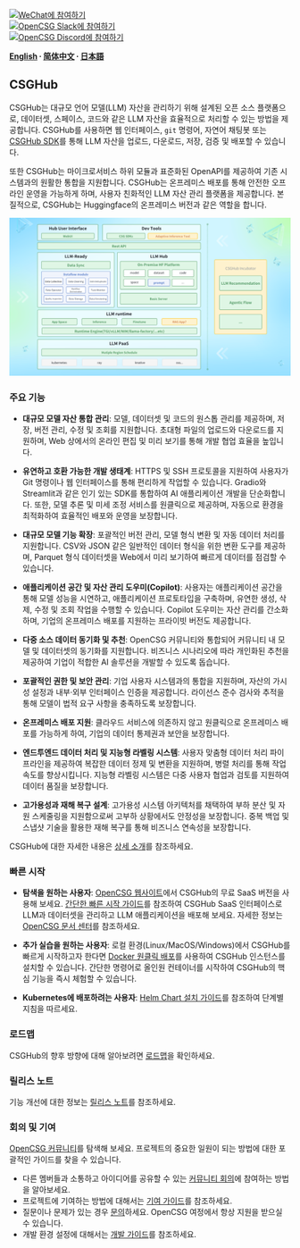
[![WeChat에 참여하기](https://img.shields.io/badge/wechat-join_chat-white.svg?logo=wechat&style=social)](./docs/images/wechat-assistant-new.png)  
[![OpenCSG Slack에 참여하기](https://img.shields.io/badge/slack-join_chat-white.svg?logo=slack&style=social)](https://join.slack.com/t/opencsghq/shared_invite/zt-2fmtem7hs-s_RmMeoOIoF1qzslql2q~A)  
[![OpenCSG Discord에 참여하기](https://img.shields.io/badge/discord-join_chat-white.svg?logo=discord&style=social)](https://discord.gg/bXnu4C9BkR)  

**[English](README.md) ∙ [简体中文](README_zh.md) ∙ [日本語](README_jp.md)**

## CSGHub

CSGHub는 대규모 언어 모델(LLM) 자산을 관리하기 위해 설계된 오픈 소스 플랫폼으로, 데이터셋, 스페이스, 코드와 같은 LLM 자산을 효율적으로 처리할 수 있는 방법을 제공합니다. CSGHub를 사용하면 웹 인터페이스, `git` 명령어, 자연어 채팅봇 또는 [CSGHub SDK](https://github.com/OpenCSGs/csghub-sdk)를 통해 LLM 자산을 업로드, 다운로드, 저장, 검증 및 배포할 수 있습니다.

또한 CSGHub는 마이크로서비스 하위 모듈과 표준화된 OpenAPI를 제공하여 기존 시스템과의 원활한 통합을 지원합니다. CSGHub는 온프레미스 배포를 통해 안전한 오프라인 운영을 가능하게 하며, 사용자 친화적인 LLM 자산 관리 플랫폼을 제공합니다. 본질적으로, CSGHub는 Huggingface의 온프레미스 버전과 같은 역할을 합니다.

![CSGHub](./docs/images/csghub_framework.png)

### 주요 기능

- **대규모 모델 자산 통합 관리**:
  모델, 데이터셋 및 코드의 원스톱 관리를 제공하며, 저장, 버전 관리, 수정 및 조회를 지원합니다. 초대형 파일의 업로드와 다운로드를 지원하며, Web 상에서의 온라인 편집 및 미리 보기를 통해 개발 협업 효율을 높입니다.

- **유연하고 호환 가능한 개발 생태계**:
  HTTPS 및 SSH 프로토콜을 지원하여 사용자가 Git 명령이나 웹 인터페이스를 통해 편리하게 작업할 수 있습니다. Gradio와 Streamlit과 같은 인기 있는 SDK를 통합하여 AI 애플리케이션 개발을 단순화합니다. 또한, 모델 추론 및 미세 조정 서비스를 원클릭으로 제공하며, 자동으로 환경을 최적화하여 효율적인 배포와 운영을 보장합니다.

- **대규모 모델 기능 확장**:
  포괄적인 버전 관리, 모델 형식 변환 및 자동 데이터 처리를 지원합니다. CSV와 JSON 같은 일반적인 데이터 형식을 위한 변환 도구를 제공하며, Parquet 형식 데이터셋을 Web에서 미리 보기하여 빠르게 데이터를 점검할 수 있습니다.

- **애플리케이션 공간 및 자산 관리 도우미(Copilot)**:
  사용자는 애플리케이션 공간을 통해 모델 성능을 시연하고, 애플리케이션 프로토타입을 구축하며, 유연한 생성, 삭제, 수정 및 조회 작업을 수행할 수 있습니다. Copilot 도우미는 자산 관리를 간소화하며, 기업의 온프레미스 배포를 지원하는 프라이빗 버전도 제공합니다.

- **다중 소스 데이터 동기화 및 추천**:
  OpenCSG 커뮤니티와 통합되어 커뮤니티 내 모델 및 데이터셋의 동기화를 지원합니다. 비즈니스 시나리오에 따라 개인화된 추천을 제공하여 기업이 적합한 AI 솔루션을 개발할 수 있도록 돕습니다.

- **포괄적인 권한 및 보안 관리**:
  기업 사용자 시스템과의 통합을 지원하며, 자산의 가시성 설정과 내부·외부 인터페이스 인증을 제공합니다. 라이선스 준수 검사와 추적을 통해 모델이 법적 요구 사항을 충족하도록 보장합니다.

- **온프레미스 배포 지원**:
  클라우드 서비스에 의존하지 않고 원클릭으로 온프레미스 배포를 가능하게 하여, 기업의 데이터 통제권과 보안을 보장합니다.

- **엔드투엔드 데이터 처리 및 지능형 라벨링 시스템**:
  사용자 맞춤형 데이터 처리 파이프라인을 제공하여 복잡한 데이터 정제 및 변환을 지원하며, 병렬 처리를 통해 작업 속도를 향상시킵니다. 지능형 라벨링 시스템은 다중 사용자 협업과 검토를 지원하여 데이터 품질을 보장합니다.

- **고가용성과 재해 복구 설계**:
  고가용성 시스템 아키텍처를 채택하여 부하 분산 및 자원 스케줄링을 지원함으로써 고부하 상황에서도 안정성을 보장합니다. 중복 백업 및 스냅샷 기술을 활용한 재해 복구를 통해 비즈니스 연속성을 보장합니다.

CSGHub에 대한 자세한 내용은 [상세 소개](./docs/detailed_intro_en.md)를 참조하세요.

### 빠른 시작

- **탐색을 원하는 사용자**: [OpenCSG 웹사이트](https://opencsg.com/models)에서 CSGHub의 무료 SaaS 버전을 사용해 보세요. [간단한 빠른 시작 가이드](./docs/csghub_saas_en.md)를 참조하여 CSGHub SaaS 인터페이스로 LLM과 데이터셋을 관리하고 LLM 애플리케이션을 배포해 보세요.
자세한 정보는 [OpenCSG 문서 센터](https://opencsg.com/docs/en/intro)를 참조하세요.

- **추가 실습을 원하는 사용자**: 로컬 환경(Linux/MacOS/Windows)에서 CSGHub를 빠르게 시작하고자 한다면 [Docker 원클릭 배포](https://github.com/OpenCSGs/csghub-installer/tree/main/docker)를 사용하여 CSGHub 인스턴스를 설치할 수 있습니다. 간단한 명령어로 올인원 컨테이너를 시작하여 CSGHub의 핵심 기능을 즉시 체험할 수 있습니다.

- **Kubernetes에 배포하려는 사용자**: [Helm Chart 설치 가이드](https://github.com/OpenCSGs/csghub-installer/tree/main/helm-chart)를 참조하여 단계별 지침을 따르세요.

### 로드맵

CSGHub의 향후 방향에 대해 알아보려면 [로드맵](./docs/roadmap_en.md)을 확인하세요.

### 릴리스 노트

기능 개선에 대한 정보는 [릴리스 노트](./docs/release_notes.md)를 참조하세요.

### 회의 및 기여

[OpenCSG 커뮤니티](https://github.com/OpenCSGs/community)를 탐색해 보세요. 프로젝트의 중요한 일원이 되는 방법에 대한 포괄적인 가이드를 찾을 수 있습니다.

- 다른 멤버들과 소통하고 아이디어를 공유할 수 있는 [커뮤니티 회의](https://github.com/OpenCSGs/community?tab=readme-ov-file#community-meeting)에 참여하는 방법을 알아보세요.  
- 프로젝트에 기여하는 방법에 대해서는 [기여 가이드](https://github.com/OpenCSGs/community/blob/main/guidelines/CONTRIBUTING_en.md)를 참조하세요.  
- 질문이나 문제가 있는 경우 [문의](https://github.com/OpenCSGs/community?tab=readme-ov-file#questions-and-issues)하세요. OpenCSG 여정에서 항상 지원을 받으실 수 있습니다.  
- 개발 환경 설정에 대해서는 [개발 가이드](./docs/setup_en.md)를 참조하세요.
